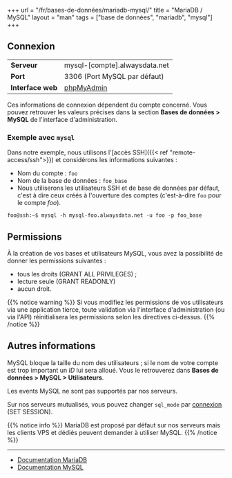 +++
url = "/fr/bases-de-données/mariadb-mysql/"
title = "MariaDB / MySQL"
layout = "man"
tags = ["base de données", "mariadb", "mysql"]
+++

## Connexion

|                   |                                                  |
|-------------------|--------------------------------------------------|
| **Serveur**       | mysql-[compte].alwaysdata.net                    |
| **Port**          | 3306 (Port MySQL par défaut)                     |
| **Interface web** | [phpMyAdmin](https://phpmyadmin.alwaysdata.com/) |

Ces informations de connexion dépendent du compte concerné. Vous pouvez retrouver les valeurs précises dans la section **Bases de données > MySQL** de l'interface d'administration.

### Exemple avec `mysql`
Dans notre exemple, nous utilisons l'[accès SSH]({{< ref "remote-access/ssh">}}) et considérons les informations suivantes :

- Nom du compte : `foo`
- Nom de la base de données : `foo_base`
- Nous utiliserons les utilisateurs SSH et de base de données par défaut, c'est à dire ceux créés à l'ouverture des comptes (c'est-à-dire `foo` pour le compte _foo_).

```
foo@ssh:~$ mysql -h mysql-foo.alwaysdata.net -u foo -p foo_base
```

## Permissions

À la création de vos bases et utilisateurs MySQL, vous avez la possibilité de donner les permissions suivantes :

* tous les droits (GRANT ALL PRIVILEGES) ;
* lecture seule (GRANT READONLY)
* aucun droit.

{{% notice warning %}}
Si vous modifiez les permissions de vos utilisateurs via une application tierce, toute validation via l'interface d'administration (ou via l'API) réinitialisera les permissions selon les directives ci-dessus.
{{% /notice %}}

## Autres informations
MySQL bloque la taille du nom des utilisateurs ; si le nom de votre compte est trop important un _ID_ lui sera alloué. Vous le retrouverez dans **Bases de données > MySQL > Utilisateurs**.

Les events MySQL ne sont pas supportés par nos serveurs.

Sur nos serveurs mutualisés, vous pouvez changer `sql_mode` par [connexion](https://dev.mysql.com/doc/refman/8.0/en/sql-mode.html) (SET SESSION).

{{% notice info %}}
MariaDB est proposé par défaut sur nos serveurs mais les clients VPS et dédiés peuvent demander à utiliser MySQL.
{{% /notice %}}

---

- [Documentation MariaDB](https://mariadb.com/kb/en/library/documentation/)
- [Documentation MySQL](https://dev.mysql.com/doc/)
